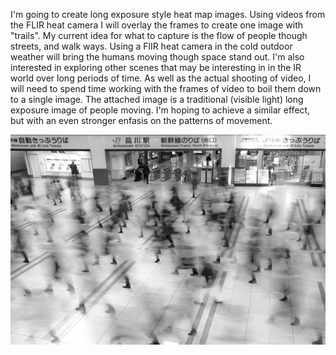 I'm going to create long exposure style heat map images. Using videos from the FLIR heat camera I will overlay the frames to create one image with "trails". My current idea for what to capture is the flow of people though streets, and walk ways. Using a FlIR heat camera in the cold outdoor weather will bring the humans moving though space stand out. I'm also interested in exploring other scenes that may be interesting in in the IR world over long periods of time. As well as the actual shooting of video, I will need to spend time working with the frames of video to boil them down to a single image. The attached image is a traditional (visible light) long exposure image of people moving. I'm hoping to achieve a similar effect, but with an even stronger enfasis on the patterns of movement.

![long exposure photo](assets/LE.png)